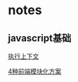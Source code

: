 # notes

## javascript基础

[执行上下文]()







[4种前端模块化方案](https://github.com/ideagay/notes/blob/master/20200423/AMD_CMD_COMMONJS_IMPORT.md)

